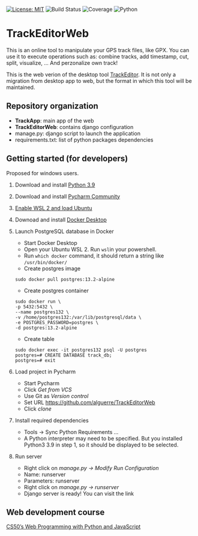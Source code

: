 [![License: MIT](https://img.shields.io/badge/License-MIT-yellow.svg)](https://opensource.org/licenses/MIT)
![Build Status](https://github.com/alguerre/TrackEditorWeb/actions/workflows/python-app.yml/badge.svg)
![Coverage](https://img.shields.io/endpoint?url=https://gist.githubusercontent.com/alguerre/8064b57379b6b83061b9c28f6b950594/raw/coverage.json)
![Python](https://img.shields.io/badge/python-3.9-blue.svg)

# TrackEditorWeb
This is an online tool to manipulate your GPS track files, like GPX. 
You can use it to execute operations such as: combine tracks, add timestamp, cut, split, visualize, ... 
And perzonalize own track!

This is the web verion of the desktop tool [TrackEditor](https://github.com/alguerre/TrackEditor/actions). 
It is not only a migration from desktop app to web, but the format in which this tool will be maintained. 


## Repository organization
- **TrackApp**: main app of the web
- **TrackEditorWeb**: contains django configuration
- manage.py: django script to launch the application
- requirements.txt: list of python packages dependencies 

## Getting started (for developers)
Proposed for windows users.

1. Download and install [Python 3.9](https://www.python.org/downloads/release/python-396/)
2. Download and install [Pycharm Community](https://www.jetbrains.com/es-es/pycharm/download/#section=windows)
3. [Enable WSL 2 and load Ubuntu](https://docs.microsoft.com/es-es/windows/wsl/install-win10)
4. Downoad and install [Docker Desktop](https://www.docker.com/products/docker-desktop)
5. Launch PostgreSQL database in Docker
   - Start Docker Desktop
   - Open your Ubuntu WSL 2. Run ```wsl```in your powershell.
   - Run ```which docker``` command, it should return a string like ```/usr/bin/docker/```
   - Create postgres image
   ```
   sudo docker pull postgres:13.2-alpine
   ```
   - Create postgres container
   ```
   sudo docker run \
   -p 5432:5432 \
   --name postgres132 \
   -v /home/postgres132:/var/lib/postgresql/data \
   -e POSTGRES_PASSWORD=postgres \
   -d postgres:13.2-alpine
   ```
   - Create table
   ```
   sudo docker exec -it postgres132 psql -U postgres
   postgres=# CREATE DATABASE track_db;
   postgres=# exit
   ```
   
6. Load project in Pycharm
    - Start Pycharm
    - Click _Get from VCS_
    - Use Git as _Version control_
    - Set URL https://github.com/alguerre/TrackEditorWeb
    - Click _clone_

7. Install required dependencies
    - Tools -> Sync Python Requirements ...
    - A Python interpreter may need to be specified. But you installed Python3 3.9 in step 1, so it should be displayed to be selected.

8. Run server
    - Right click on _manage.py -> Modify Run Configuration_
    - Name: runserver
    - Parameters: runserver
    - Right click on _manage.py -> runserver_
    - Django server is ready! You can visit the link 
    
## Web development course
[CS50’s Web Programming with Python and JavaScript](https://cs50.harvard.edu/web/2020/)
    
